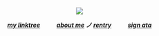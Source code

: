 

<h5 align="center"

![](https://64.media.tumblr.com/1117fe81649875d57b424c1cd7fb2b99/86f2109564174a46-f0/s250x400/e7edd741f7e479134e29e641355ff81936675301.pnj)

[my linktree](https://linktr.ee/6zerb) 　  　 [about me](https://en.pronouns.page/@6zerb) ノ [rentry](https://rentry.co/6zerb) 　  　 [sign ata](https://6zerb.atabook.org) 


